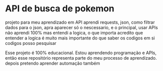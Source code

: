 # API de busca de pokemon

projeto para meu aprendizado em API
aprendi requests, json, como filtrar dados para o json, apra aparecer só o nescessario, e o principal, usar APIs
não aprendi 100% mas entendi a logica, o que importa
acredito que entender a logica é muito mais importante do que saber os codigos em si
codigos posso pesquisar

Esse projeto é 100% educacional. Estou aprendendo programação e APIs, então esse repositório representa parte do meu processo de aprendizado.
depois pretendo aprender automação também
